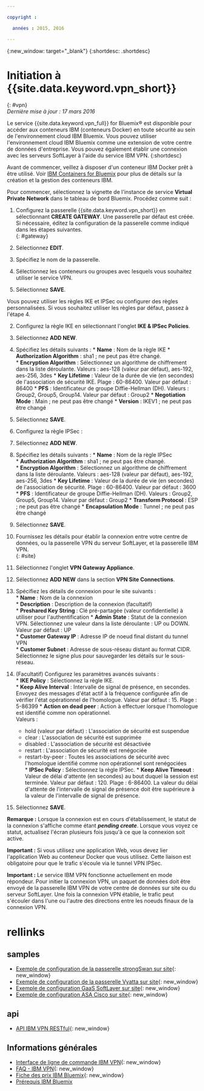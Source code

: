 ```yaml
---

copyright :

  années : 2015, 2016

---
```


{:new_window: target="_blank"}
{:shortdesc: .shortdesc}

# Initiation à {{site.data.keyword.vpn_short}}
{: #vpn}  
*Dernière mise à jour : 17 mars 2016*

Le service {{site.data.keyword.vpn_full}} for Bluemix&reg; est disponible pour accéder aux conteneurs IBM (conteneurs Docker) en toute sécurité au sein de l'environnement cloud IBM Bluemix. Vous pouvez utiliser l'environnement cloud IBM Bluemix comme une extension de votre centre de données d'entreprise. Vous pouvez également établir une connexion avec les serveurs SoftLayer à l'aide du service IBM VPN.
{:shortdesc}

Avant de commencer, veillez à disposer d'un conteneur IBM Docker prêt à être utilisé. Voir [IBM Containers for Bluemix](https://www.ng.bluemix.net/docs/containers/container_index.html) pour plus de détails sur la création et la gestion des conteneurs IBM.  

Pour commencer, sélectionnez la vignette de l'instance de service **Virtual Private Network** dans le tableau de bord Bluemix. Procédez comme suit :

1. Configurez la passerelle {{site.data.keyword.vpn_short}} en sélectionnant **CREATE GATEWAY**. Une passerelle par défaut est créée. Si nécessaire, éditez la configuration de la passerelle comme indiqué dans les étapes suivantes.  
{: #gateway}  

  1. Sélectionnez **EDIT**.  
  2. Spécifiez le nom de la passerelle.  
  3. Sélectionnez les conteneurs ou groupes avec lesquels vous souhaitez utiliser le service VPN.  
  4. Sélectionnez **SAVE**.  

 Vous pouvez utiliser les règles IKE et IPSec ou configurer des règles personnalisées. Si vous souhaitez utiliser les règles par défaut, passez à l'étape 4.

2. Configurez la règle IKE en sélectionnant l'onglet **IKE & IPSec Policies**.
  1. Sélectionnez **ADD NEW**.  
  2. Spécifiez les détails suivants :
	* **Name** : Nom de la règle IKE
	* **Authorization Algorithm** : sha1 ; ne peut pas être changé.  
	* **Encryption Algorithm** : Sélectionnez un algorithme de chiffrement dans la liste déroulante. Valeurs : aes-128 (valeur par défaut), aes-192, aes-256, 3des
	* **Key Lifetime** : Valeur de la durée de vie (en secondes) de l'association de sécurité IKE. Plage : 60-86400. Valeur par défaut : 86400
	* **PFS** : Identificateur de groupe Diffie-Hellman (DH). Valeurs : Group2, Group5, Group14. Valeur par défaut : Group2
	* **Negotiation Mode** : Main ; ne peut pas être changé
	* **Version** : IKEV1 ; ne peut pas être changé
  3. Sélectionnez **SAVE**.

3. Configurez la règle IPSec :
  1. Sélectionnez **ADD NEW**.  
  2. Spécifiez les détails suivants :
  	* **Name** : Nom de la règle IPSec  
  	* **Authorization Algorithm** : sha1 ; ne peut pas être changé.  
  	* **Encryption Algorithm** : Sélectionnez un algorithme de chiffrement dans la liste déroulante. Valeurs : aes-128 (valeur par défaut), aes-192, aes-256, 3des
  	* **Key Lifetime** : Valeur de la durée de vie (en secondes) de l'association de sécurité. Plage : 60-86400. Valeur par défaut : 3600
  	* **PFS** : Identificateur de groupe Diffie-Hellman (DH). Valeurs : Group2, Group5, Group14. Valeur par défaut : Group2
  	* **Transform Protocol** : ESP ; ne peut pas être changé
  	* **Encapsulation Mode** : Tunnel ; ne peut pas être changé
  3. Sélectionnez **SAVE**.  

4. Fournissez les détails pour établir la connexion entre votre centre de données, ou la passerelle VPN du serveur SoftLayer, et la passerelle IBM VPN.  
{: #site}  

  1. Sélectionnez l'onglet **VPN Gateway Appliance**.
  2. Sélectionnez **ADD NEW** dans la section **VPN Site Connections**.
  3. Spécifiez les détails de connexion pour le site suivants :  
  	* **Name** : Nom de la connexion  
  	* **Description** : Description de la connexion (facultatif)  
  	* **Preshared Key String** : Clé pré-partagée (valeur confidentielle) à utiliser pour l'authentification
  	* **Admin State** : Statut de la connexion VPN. Sélectionnez une valeur dans la liste déroulante : UP ou DOWN. Valeur par défaut : UP  
  	* **Customer Gateway IP** : Adresse IP de noeud final distant du tunnel VPN  
  	* **Customer Subnet** : Adresse de sous-réseau distant au format CIDR. Sélectionnez le signe plus pour sauvegarder les détails sur le sous-réseau.
  4. (Facultatif) Configurez les paramètres avancés suivants :  
  	* **IKE Policy** : Sélectionnez la règle IKE.  
  	* **Keep Alive Interval** : Intervalle de signal de présence, en secondes. Envoyez des messages d'état actif à la fréquence configurée afin de vérifier l'état opérationnel de l'homologue. Valeur par défaut : 15. Plage : 5-86399
  	* **Action on dead peer** : Action à effectuer lorsque l'homologue est identifié comme non opérationnel.  
    	Valeurs : 
  		* hold (valeur par défaut) : L'association de sécurité est suspendue 
  		* clear : L'association de sécurité est supprimée
  		* disabled : L'association de sécurité est désactivée
  		* restart : L'association de sécurité est renégociée
  		* restart-by-peer : Toutes les associations de sécurité avec l'homologue identifié comme non opérationnel sont renégociées  
  	* **IPSec Policy** : Sélectionnez la règle IPSec.
  	* **Keep Alive Timeout** : Valeur de délai d'attente (en secondes) au bout duquel la session est terminée. Valeur par défaut : 120. Plage : 6-86400. La valeur du délai d'attente de l'intervalle de signal de présence doit être supérieure à la valeur de l'intervalle de signal de présence.
  5. Sélectionnez **SAVE**.

  **Remarque :** Lorsque la connexion est en cours d'établissement, le statut de la connexion s'affiche comme étant ***pending create***. Lorsque vous voyez ce statut, actualisez l'écran plusieurs fois jusqu'à ce que la connexion soit active.

**Important :** Si vous utilisez une application Web, vous devez lier l'application Web au conteneur Docker que vous utilisez. Cette liaison est obligatoire pour que le trafic s'écoule via le tunnel VPN IPSec.

**Important :** Le service IBM VPN fonctionne actuellement en mode répondeur. Pour initier la connexion VPN, un paquet de données doit être envoyé de la passerelle IBM VPN de votre centre de données sur site ou du serveur SoftLayer. Une fois la connexion VPN établie, le trafic peut s'écouler dans l'une ou l'autre des directions entre les noeuds finaux de la connexion VPN.

 
# rellinks
## samples 
* [Exemple de configuration de la passerelle strongSwan sur site](vpn_onpremises.html#strongswan){: new_window}
* [Exemple de configuration de la passerelle Vyatta sur site](vpn_onpremises.html#vyatta){: new_window}
* [Exemple de configuration GaaS SoftLayer sur site](vpn_onpremises.html#gaas){: new_window}
* [Exemple de configuration ASA Cisco sur site](vpn_onpremises.html#cisco){: new_window}

## api 
* [API IBM VPN RESTful](https://new-console.ng.bluemix.net/apidocs/101){: new_window}

## Informations générales 
* [Interface de ligne de commande IBM VPN](../../cli/plugins/vpn/index.html){: new_window}
* [FAQ - IBM VPN](vpn_faq.html#vpn_faq){: new_window}
* [Fiche des prix IBM Bluemix](https://console.{DomainName}/pricing/){: new_window}
* [Prérequis IBM Bluemix](https://developer.ibm.com/bluemix/support/#prereqs)
